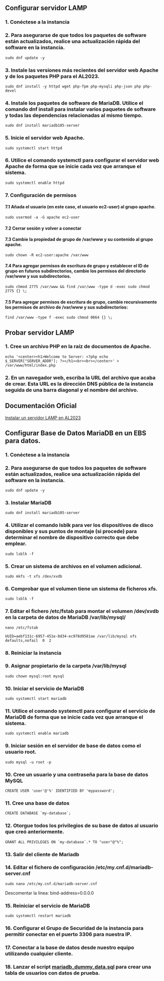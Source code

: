 ## Configurar servidor LAMP

### 1. Conéctese a la instancia

### 2. Para asegurarse de que todos los paquetes de software están actualizados, realice una actualización rápida del software en la instancia.

```console
sudo dnf update -y
```

### 3. Instale las versiones más recientes del servidor web Apache y de los paquetes PHP para el AL2023.

```console
sudo dnf install -y httpd wget php-fpm php-mysqli php-json php php-devel
```

### 4. Instale los paquetes de software de MariaDB. Utilice el comando dnf install para instalar varios paquetes de software y todas las dependencias relacionadas al mismo tiempo.

```console
sudo dnf install mariadb105-server
```

### 5. Inicie el servidor web Apache.

```console
sudo systemctl start httpd
```

### 6. Utilice el comando systemctl para configurar el servidor web Apache de forma que se inicie cada vez que arranque el sistema.

```console
sudo systemctl enable httpd
```

### 7. Configuración de permisos

#### 7.1 Añada el usuario (en este caso, el usuario ec2-user) al grupo apache.

```console
sudo usermod -a -G apache ec2-user
```

#### 7.2 Cerrar sesión y volver a conectar

#### 7.3 Cambie la propiedad de grupo de /var/www y su contenido al grupo apache.

```console
sudo chown -R ec2-user:apache /var/www
```
#### 7.4 Para agregar permisos de escritura de grupo y establecer el ID de grupo en futuros subdirectorios, cambie los permisos del directorio /var/www y sus subdirectorios.

```console
sudo chmod 2775 /var/www && find /var/www -type d -exec sudo chmod 2775 {} \;
```

#### 7.5 Para agregar permisos de escritura de grupo, cambie recursivamente los permisos de archivo de /var/www y sus subdirectorios:

```console
find /var/www -type f -exec sudo chmod 0664 {} \;
```

## Probar servidor LAMP

### 1. Cree un archivo PHP en la raíz de documentos de Apache.

```console
echo '<center><h1>Welcome to Server: <?php echo $_SERVER["SERVER_ADDR"]; ?></h1><br><br></center>' > /var/www/html/index.php
```

### 2. En un navegador web, escriba la URL del archivo que acaba de crear. Esta URL es la dirección DNS pública de la instancia seguida de una barra diagonal y el nombre del archivo.


## Documentación Oficial

[Instalar un servidor LAMP en AL2023](https://docs.aws.amazon.com/es_es/linux/al2023/ug/ec2-lamp-amazon-linux-2023.html)


## Configurar Base de Datos MariaDB en un EBS para datos.

### 1. Conéctese a la instancia

### 2. Para asegurarse de que todos los paquetes de software están actualizados, realice una actualización rápida del software en la instancia.

```console
sudo dnf update -y
```

### 3. Instalar MariaDB

```console
sudo dnf install mariadb105-server
```

### 4. Utilizar el comando lsblk para ver los dispositivos de disco disponibles y sus puntos de montaje (si procede) para  determinar el nombre de dispositivo correcto que debe emplear.

```console
sudo lsblk -f
```

### 5. Crear un sistema de archivos en el volumen adicional.

```console
sudo mkfs -t xfs /dev/xvdb
```

### 6. Comprobar que el volumen tiene un sistema de ficheros xfs.

```console
sudo lsblk -f
```

### 7. Editar el fichero /etc/fstab para montar el volumen /dev/xvdb en la carpeta de datos de MariaDB /var/lib/mysql/

```console
nano /etc/fstab
```


```console
UUID=aebf131c-6957-451e-8d34-ec978d9581ae /var/lib/mysql xfs  defaults,nofail  0  2
```

### 8. Reiniciar la instancia

### 9. Asignar propietario de la carpeta /var/lib/mysql

```console
sudo chown mysql:root mysql
```

### 10. Iniciar el servicio de MariaDB

```console
sudo systemctl start mariadb 
```

### 11. Utilice el comando systemctl para configurar el servicio de MariaDB de forma que se inicie cada vez que arranque el sistema.

```console
sudo systemctl enable mariadb
```

### 9. Iniciar sesión en el servidor de base de datos como el usuario root.

```console
sudo mysql -u root -p
```

### 10. Cree un usuario y una contraseña para la base de datos MySQL

```console
CREATE USER 'user'@'%' IDENTIFIED BY 'mypassword';
```

### 11. Cree una base de datos

```console
CREATE DATABASE `my-database`;
```

### 12. Otorgue todos los privilegios de su base de datos al usuario que creó anteriormente.

```console
GRANT ALL PRIVILEGES ON `my-database`.* TO "user"@"%";
```

### 13. Salir del cliente de Mariadb

### 14. Editar el fichero de configuración /etc/my.cnf.d/mariadb-server.cnf

```console
sudo nano /etc/my.cnf.d/mariadb-server.cnf
```

Descomentar la línea: bind-address=0.0.0.0

### 15. Reiniciar el servicio de MariaDB

```console
sudo systemctl restart mariadb 
```

### 16. Configurar el Grupo de Securidad de la instancia para permitir conectar en el puerto 3306 para nuestra IP.

### 17. Conectar a la base de datos desde nuestro equipo utilizando cualquier cliente.

### 18. Lanzar el script [mariadb_dummy_data.sql](mariadb_dummy_data.sql) para crear una tabla de usuarios con datos de prueba.